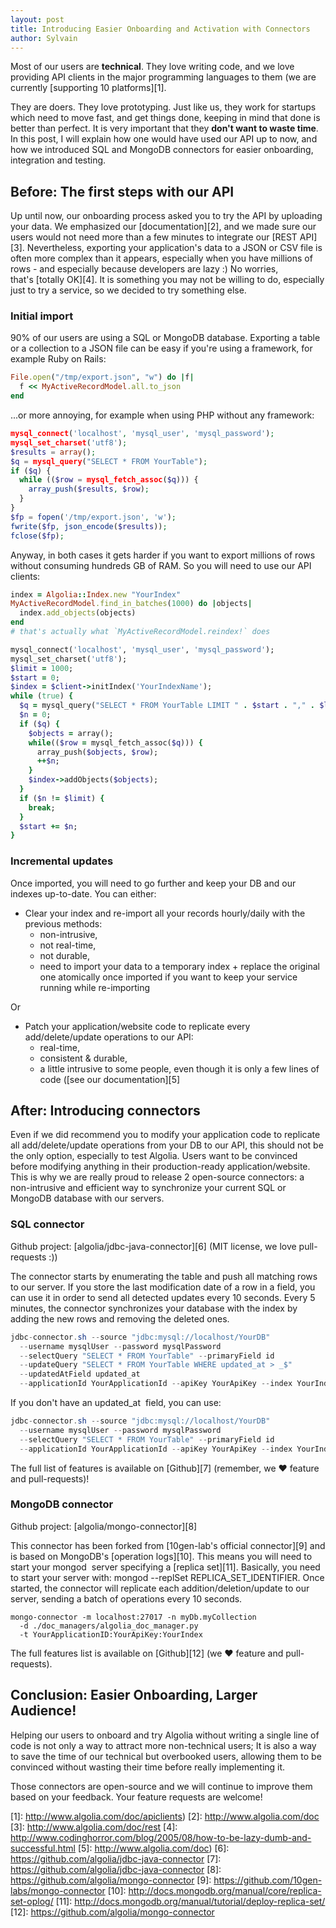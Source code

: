 ```yaml
---
layout: post
title: Introducing Easier Onboarding and Activation with Connectors
author: Sylvain
---
```


Most of our users are **technical**. They love writing code, and we love
providing API clients in the major programming languages to them (we are
currently [supporting 10 platforms][1].

They are doers. They love prototyping. Just like us, they work for startups
which need to move fast, and get things done, keeping in mind that done is
better than perfect. It is very important that they **don't want to waste
time**. In this post, I will explain how one would have used our API up to
now, and how we introduced SQL and MongoDB connectors for easier onboarding,
integration and testing.

## Before: The first steps with our API

Up until now, our onboarding process asked you to try the API by uploading
your data. We emphasized our [documentation][2], and
we made sure our users would not need more than a few minutes to integrate our
[REST API][3]. Nevertheless, exporting your
application's data to a JSON or CSV file is often more complex than it
appears, especially when you have millions of rows - and especially because
developers are lazy :) No worries, that's [totally
OK][4]. It is something you may not be willing to do, especially
just to try a service, so we decided to try something else.

### Initial import

90% of our users are using a SQL or MongoDB database. Exporting a table or a
collection to a JSON file can be easy if you're using a framework, for example
Ruby on Rails:

```ruby
File.open("/tmp/export.json", "w") do |f|
  f << MyActiveRecordModel.all.to_json
end
```

...or more annoying, for example when using PHP without any framework:

```php
mysql_connect('localhost', 'mysql_user', 'mysql_password');
mysql_set_charset('utf8');
$results = array();
$q = mysql_query("SELECT * FROM YourTable");
if ($q) {
  while (($row = mysql_fetch_assoc($q))) {
    array_push($results, $row);
  }
}
$fp = fopen('/tmp/export.json', 'w');
fwrite($fp, json_encode($results));
fclose($fp);
```

Anyway, in both cases it gets harder if you want to export millions of rows
without consuming hundreds GB of RAM. So you will need to use our API clients:

    
```ruby
index = Algolia::Index.new "YourIndex"
MyActiveRecordModel.find_in_batches(1000) do |objects|
  index.add_objects(objects)
end
# that's actually what `MyActiveRecordModel.reindex!` does

mysql_connect('localhost', 'mysql_user', 'mysql_password');
mysql_set_charset('utf8');
$limit = 1000;
$start = 0;
$index = $client->initIndex('YourIndexName');
while (true) {
  $q = mysql_query("SELECT * FROM YourTable LIMIT " . $start . "," . $limit);
  $n = 0;
  if ($q) {
    $objects = array();
    while(($row = mysql_fetch_assoc($q))) {
      array_push($objects, $row);
      ++$n;
    }
    $index->addObjects($objects);
  }
  if ($n != $limit) {
    break;
  }
  $start += $n;
}
```

### Incremental updates

Once imported, you will need to go further and keep your DB and our indexes
up-to-date. You can either:

  * Clear your index and re-import all your records hourly/daily with the previous methods: 
    * non-intrusive,
    * not real-time,
    * not durable,
    * need to import your data to a temporary index + replace the original one atomically once imported if you want to keep your service running while re-importing

Or

  * Patch your application/website code to replicate every add/delete/update operations to our API: 
    * real-time,
    * consistent & durable,
    * a little intrusive to some people, even though it is only a few lines of code ([see our documentation][5]

## After: Introducing connectors

Even if we did recommend you to modify your application code to replicate all
add/delete/update operations from your DB to our API, this should not be the
only option, especially to test Algolia. Users want to be convinced before
modifying anything in their production-ready application/website. This is why
we are really proud to release 2 open-source connectors: a non-intrusive and
efficient way to synchronize your current SQL or MongoDB database with our
servers.

### SQL connector

Github project: [algolia/jdbc-java-connector][6] (MIT license, we love pull-requests :))

The connector starts by enumerating the table and push all matching rows to
our server. If you store the last modification date of a row in a field, you
can use it in order to send all detected updates every 10 seconds. Every 5
minutes, the connector synchronizes your database with the index by adding the
new rows and removing the deleted ones.

    
```java
jdbc-connector.sh --source "jdbc:mysql://localhost/YourDB"  
  --username mysqlUser --password mysqlPassword             
  --selectQuery "SELECT * FROM YourTable" --primaryField id 
  --updateQuery "SELECT * FROM YourTable WHERE updated_at > _$"
  --updatedAtField updated_at 
  --applicationId YourApplicationId --apiKey YourApiKey --index YourIndexName
  ```

If you don't have an updated_at  field, you can use:

    
```java
jdbc-connector.sh --source "jdbc:mysql://localhost/YourDB"  
  --username mysqlUser --password mysqlPassword             
  --selectQuery "SELECT * FROM YourTable" --primaryField id 
  --applicationId YourApplicationId --apiKey YourApiKey --index YourIndexName
```

The full list of features is available on [Github][7] (remember, we ♥ feature and pull-requests)!

### MongoDB connector

Github
project: [algolia/mongo-connector][8]

This connector has been forked from [10gen-lab's official
connector][9] and is based on
MongoDB's [operation logs][10]. This means you will need to start your mongod  server specifying a
[replica set][11].
Basically, you need to start your server with: mongod --replSet
REPLICA_SET_IDENTIFIER. Once started, the connector will replicate each
addition/deletion/update to our server, sending a batch of operations every 10
seconds.

    
    mongo-connector -m localhost:27017 -n myDb.myCollection 
      -d ./doc_managers/algolia_doc_manager.py              
      -t YourApplicationID:YourApiKey:YourIndex

The full features list is available on [Github][12] (we ♥ feature and pull-requests).

## Conclusion: Easier Onboarding, Larger Audience!

Helping our users to onboard and try Algolia without writing a single line of
code is not only a way to attract more non-technical users; It is also a way
to save the time of our technical but overbooked users, allowing them to be
convinced without wasting their time before really implementing it.

Those connectors are open-source and we will continue to improve them based on
your feedback. Your feature requests are welcome!


[1]: http://www.algolia.com/doc/apiclients)
[2]: http://www.algolia.com/doc
[3]: http://www.algolia.com/doc/rest
[4]: http://www.codinghorror.com/blog/2005/08/how-to-be-lazy-dumb-and-successful.html
[5]: http://www.algolia.com/doc)
[6]: https://github.com/algolia/jdbc-java-connector
[7]: https://github.com/algolia/jdbc-java-connector
[8]: https://github.com/algolia/mongo-connector
[9]: https://github.com/10gen-labs/mongo-connector
[10]: http://docs.mongodb.org/manual/core/replica-set-oplog/
[11]: http://docs.mongodb.org/manual/tutorial/deploy-replica-set/
[12]: https://github.com/algolia/mongo-connector
